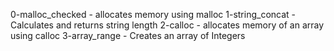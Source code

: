 0-malloc_checked - allocates memory using malloc
1-string_concat - Calculates and returns string length
2-calloc - allocates memory of an array using calloc
3-array_range - Creates an array of Integers
